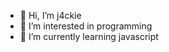 - 👋 Hi, I’m j4ckie
- 👀 I’m interested in programming
- 🌱 I’m currently learning javascript

<!---
j4ckiecze/j4ckiecze is a ✨ special ✨ repository because its `README.md` (this file) appears on your GitHub profile.
You can click the Preview link to take a look at your changes.
--->
